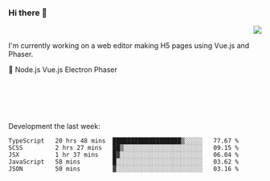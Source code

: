 ### Hi there 👋

<img align="right" src="https://github-readme-stats.vercel.app/api?username=jasonpanggo"/>

<br>
<p align="left">
I'm currently working on a web editor making H5 pages using Vue.js and Phaser.
</p>
<p align="left">
📖 Node.js Vue.js Electron Phaser
</p>
<br>
<br>
<br>
<br>

Development the last week:
<!--START_SECTION:waka-->
```text
TypeScript   20 hrs 48 mins  ███████████████████▒░░░░░   77.67 % 
SCSS         2 hrs 27 mins   ██▒░░░░░░░░░░░░░░░░░░░░░░   09.15 % 
JSX          1 hr 37 mins    █▓░░░░░░░░░░░░░░░░░░░░░░░   06.04 % 
JavaScript   58 mins         █░░░░░░░░░░░░░░░░░░░░░░░░   03.62 % 
JSON         50 mins         ▓░░░░░░░░░░░░░░░░░░░░░░░░   03.16 % 
```
<!--END_SECTION:waka-->

<!--
**JASONPANGGO/jasonpanggo** is a ✨ _special_ ✨ repository because its `README.md` (this file) appears on your GitHub profile.

Here are some ideas to get you started:

- 🔭 I’m currently working on ...
- 🌱 I’m currently learning ...
- 👯 I’m looking to collaborate on ...
- 🤔 I’m looking for help with ...
- 💬 Ask me about ...
- 📫 How to reach me: ...
- 😄 Pronouns: ...
- ⚡ Fun fact: ...
-->
